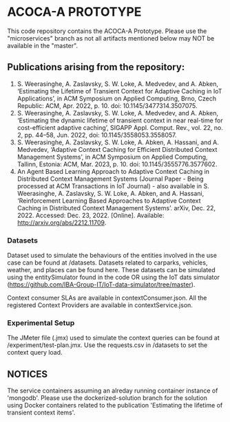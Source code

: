 # ACOCA-A PROTOTYPE 
This code repository contains the ACOCA-A Prototype. 
Please use the "microservices" branch as not all artifacts mentioned below may NOT be available in the "master".

## Publications arising from the repository:
1) S. Weerasinghe, A. Zaslavsky, S. W. Loke, A. Medvedev, and A. Abken, ‘Estimating the Lifetime of Transient Context for Adaptive Caching in IoT Applications’, in ACM Symposium on Applied Computing, Brno, Czech Republic: ACM, Apr. 2022, p. 10. doi: 10.1145/3477314.3507075.
2) S. Weerasinghe, A. Zaslavsky, S. W. Loke, A. Medvedev, and A. Abken, ‘Estimating the dynamic lifetime of transient context in near real-time for cost-efficient adaptive caching’, SIGAPP Appl. Comput. Rev., vol. 22, no. 2, pp. 44–58, Jun. 2022, doi: 10.1145/3558053.3558057.
3) S. Weerasinghe, A. Zaslavsky, S. W. Loke, A. Abken, A. Hassani, and A. Medvedev, ‘Adaptive Context Caching for Efficient Distributed Context Management Systems’, in ACM Symposium on Applied Computing, Tallinn, Estonia: ACM, Mar. 2023, p. 10. doi: 10.1145/3555776.3577602.
4) An Agent Based Learning Approach to Adaptive Context Caching in Distributed Context Management Systems (Journal Paper - Being processed at ACM Transactions in IoT Journal) - also available in S. Weerasinghe, A. Zaslavsky, S. W. Loke, A. Abken, and A. Hassani, ‘Reinforcement Learning Based Approaches to Adaptive Context Caching in Distributed Context Management Systems’. arXiv, Dec. 22, 2022. Accessed: Dec. 23, 2022. [Online]. Available: http://arxiv.org/abs/2212.11709.

### Datasets 
Dataset used to simulate the behaviours of the entities involved in the use case can be found at /datasets. 
Datasets related to carparks, vehicles, weather, and places can be found here. 
These datasets can be simulated using the entitySimulator found in the code OR using the IoT dats simulator (https://github.com/IBA-Group-IT/IoT-data-simulator/tree/master).

Context consumer SLAs are available in contextConsumer.json.
All the registered Context Providers are available in contextService.json.

### Experimental Setup
The JMeter file (.jmx) used to simulate the context queries can be found at /experiment/test-plan.jmx.
Use the requests.csv in /datasets to set the context query load. 

## NOTICES
The service containers assuming an alreday running container instance of 'mongodb'.
Please use the dockerized-solution branch for the solution using Docker containers related to the publication 'Estimating the lifetime of transient context items'. 
